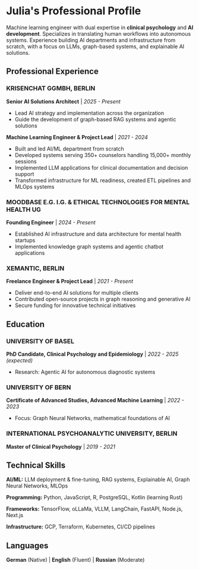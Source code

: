 # Julia's Professional Profile

Machine learning engineer with dual expertise in **clinical psychology** and **AI development**.
Specializes in translating human workflows into autonomous systems. Experience building
AI departments and infrastructure from scratch, with a focus on LLMs, graph-based systems,
and explainable AI solutions.

## Professional Experience

### KRISENCHAT GGMBH, BERLIN
**Senior AI Solutions Architect** | *2025 - Present*
- Lead AI strategy and implementation across the organization
- Guide the development of graph-based RAG systems and agentic solutions

**Machine Learning Engineer & Project Lead** | *2021 - 2024*
- Built and led AI/ML department from scratch
- Developed systems serving 350+ counselors handling 15,000+ monthly sessions
- Implemented LLM applications for clinical documentation and decision support
- Transformed infrastructure for ML readiness, created ETL pipelines and MLOps systems

### MOODBASE E.G. I.G. & ETHICAL TECHNOLOGIES FOR MENTAL HEALTH UG
**Founding Engineer** | *2024 - Present*
- Established AI infrastructure and data architecture for mental health startups
- Implemented knowledge graph systems and agentic chatbot applications

### XEMANTIC, BERLIN
**Freelance Engineer & Project Lead** | *2021 - Present*
- Deliver end-to-end AI solutions for multiple clients
- Contributed open-source projects in graph reasoning and generative AI
- Secure funding for innovative technical initiatives

## Education

### UNIVERSITY OF BASEL
**PhD Candidate, Clinical Psychology and Epidemiology** | *2022 - 2025 (expected)*
- Research: Agentic AI for autonomous diagnostic systems

### UNIVERSITY OF BERN
**Certificate of Advanced Studies, Advanced Machine Learning** | *2022 - 2023*
- Focus: Graph Neural Networks, mathematical foundations of AI

### INTERNATIONAL PSYCHOANALYTIC UNIVERSITY, BERLIN
**Master of Clinical Psychology** | *2019 - 2021*

## Technical Skills

**AI/ML:** LLM deployment & fine-tuning, RAG systems, Explainable AI, Graph Neural Networks, MLOps

**Programming:** Python, JavaScript, R, PostgreSQL, Kotlin (learning Rust)

**Frameworks:** TensorFlow, oLLaMa, VLLM, LangChain, FastAPI, Node.js, Next.js

**Infrastructure:** GCP, Terraform, Kubernetes, CI/CD pipelines

## Languages

**German** (Native) | **English** (Fluent) | **Russian** (Moderate)